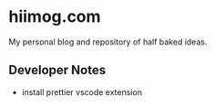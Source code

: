# hiimog.com
My personal blog and repository of half baked ideas.

## Developer Notes
- install prettier vscode extension

